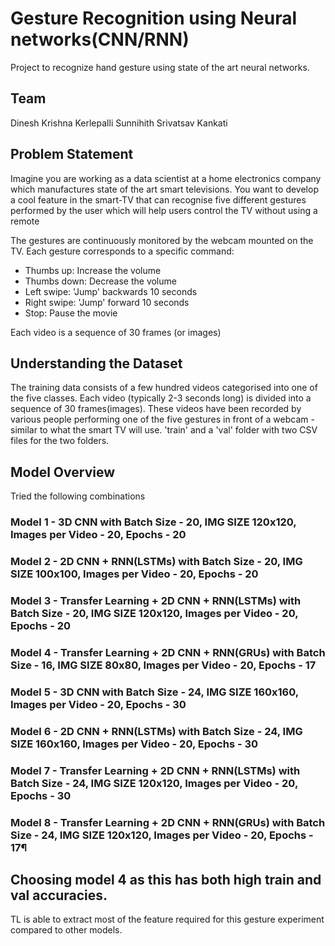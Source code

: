 # Gesture Recognition using Neural networks(CNN/RNN)
Project to recognize  hand gesture using state of the art neural networks.

## Team
Dinesh Krishna Kerlepalli
Sunnihith Srivatsav Kankati

## Problem Statement
Imagine you are working as a data scientist at a home electronics company which manufactures state of the art smart televisions. You want to develop a cool feature in the smart-TV that can recognise five different gestures performed by the user which will help users control the TV without using a remote

The gestures are continuously monitored by the webcam mounted on the TV. Each gesture corresponds to a specific command:

- Thumbs up:  Increase the volume
- Thumbs down: Decrease the volume
- Left swipe: 'Jump' backwards 10 seconds
- Right swipe: 'Jump' forward 10 seconds  
- Stop: Pause the movie

Each video is a sequence of 30 frames (or images)

## Understanding the Dataset
The training data consists of a few hundred videos categorised into one of the five classes. Each video (typically 2-3 seconds long) is divided into a sequence of 30 frames(images). These videos have been recorded by various people performing one of the five gestures in front of a webcam - similar to what the smart TV will use. 'train' and a 'val' folder with two CSV files for the two folders.

## Model Overview

Tried the following combinations
### Model 1 - 3D CNN with Batch Size - 20, IMG SIZE 120x120, Images per Video - 20, Epochs - 20
### Model 2 - 2D CNN + RNN(LSTMs) with Batch Size - 20, IMG SIZE 100x100, Images per Video - 20, Epochs - 20
### Model 3 - Transfer Learning + 2D CNN + RNN(LSTMs) with Batch Size - 20, IMG SIZE 120x120, Images per Video - 20, Epochs - 20
### Model 4 - Transfer Learning + 2D CNN + RNN(GRUs) with Batch Size - 16, IMG SIZE 80x80, Images per Video - 20, Epochs - 17
### Model 5 - 3D CNN with Batch Size - 24, IMG SIZE 160x160, Images per Video - 20, Epochs - 30
### Model 6 - 2D CNN + RNN(LSTMs) with Batch Size - 24, IMG SIZE 160x160, Images per Video - 20, Epochs - 30
### Model 7 - Transfer Learning + 2D CNN + RNN(LSTMs) with Batch Size - 24, IMG SIZE 120x120, Images per Video - 20, Epochs - 30
### Model 8 - Transfer Learning + 2D CNN + RNN(GRUs) with Batch Size - 24, IMG SIZE 120x120, Images per Video - 20, Epochs - 17¶


## Choosing model 4 as this has both high train and val accuracies. 
TL is able to extract most of the feature required for this gesture experiment compared to other models.


